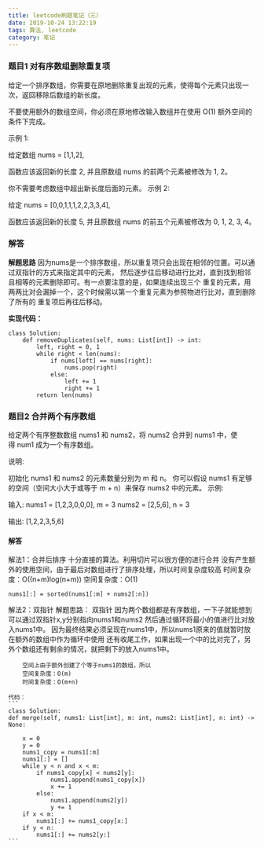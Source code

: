 ```yaml
---
title: leetcode刷题笔记（三）
date: 2019-10-24 13:22:19
tags: 算法, leetcode
category: 笔记
---
```

### 题目1 对有序数组删除重复项
给定一个排序数组，你需要在原地删除重复出现的元素，使得每个元素只出现一次，返回移除后数组的新长度。

不要使用额外的数组空间，你必须在原地修改输入数组并在使用 O(1) 额外空间的条件下完成。

示例 1:

给定数组 nums = [1,1,2],

函数应该返回新的长度 2, 并且原数组 nums 的前两个元素被修改为 1, 2。

你不需要考虑数组中超出新长度后面的元素。
示例 2:

给定 nums = [0,0,1,1,1,2,2,3,3,4],

函数应该返回新的长度 5, 并且原数组 nums 的前五个元素被修改为 0, 1, 2, 3, 4。


### 解答
**解题思路**
因为nums是一个排序数组，所以重复项只会出现在相邻的位置。可以通过双指针的方式来指定其中的元素，
然后逐步往后移动进行比对，直到找到相邻且相等的元素删除即可。有一点要注意的是，如果连续出现三个
重复的元素，用两两比对会漏掉一个，这个时候需以第一个重复元素为参照物进行比对，直到删除了所有的
重复项后再往后移动。

**实现代码：**
```
class Solution:
    def removeDuplicates(self, nums: List[int]) -> int:
        left, right = 0, 1
        while right < len(nums):
            if nums[left] == nums[right]:
                nums.pop(right)
            else:
                left += 1
                right += 1
        return len(nums)
```


### 题目2  合并两个有序数组

给定两个有序整数数组 nums1 和 nums2，将 nums2 合并到 nums1 中，使得 num1 成为一个有序数组。

说明:

初始化 nums1 和 nums2 的元素数量分别为 m 和 n。
你可以假设 nums1 有足够的空间（空间大小大于或等于 m + n）来保存 nums2 中的元素。
示例:

输入:
nums1 = [1,2,3,0,0,0], m = 3
nums2 = [2,5,6],       n = 3

输出: [1,2,2,3,5,6]


#### 解答
解法1：合并后排序
十分直接的算法。利用切片可以很方便的进行合并
没有产生额外的使用空间，由于最后对数组进行了排序处理，所以时间复杂度较高
时间复杂度：O((n+m)log(n+m))
空间复杂度：O(1)
```
nums1[:] = sorted(nums1[:m] + nums2[:n])
```

解法2：双指针
解题思路：
 双指针
        因为两个数组都是有序数组，一下子就能想到可以通过双指针x,y分别指向nums1和nums2
        然后通过循环将最小的值进行比对放入nums1中。
        因为最终结果必须呈现在nums1中，所以nums1原来的值就暂时放在额外的数组中作为循环中使用
        还有收尾工作，如果出现一个中的比对完了，另外个数组还有剩余的情况，就把剩下的放入nums1中。

        空间上由于额外创建了个等于nums1的数组，所以
        空间复杂度：O(m)
        时间复杂度：O(m+n)

	代码：
	```
	class Solution:
    def merge(self, nums1: List[int], m: int, nums2: List[int], n: int) -> None:

        x = 0
        y = 0
        nums1_copy = nums1[:m]
        nums1[:] = []
        while y < n and x < m:
            if nums1_copy[x] < nums2[y]:
                nums1.append(nums1_copy[x])
                x += 1
            else:
                nums1.append(nums2[y])
                y += 1
        if x < m:
            nums1[:] += nums1_copy[x:]
        if y < n:
            nums1[:] += nums2[y:]
	```
